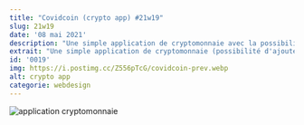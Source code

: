 ```yaml
---
title: "Covidcoin (crypto app) #21w19"
slug: 21w19
date: '08 mai 2021'
description: "Une simple application de cryptomonnaie avec la possibilité d'ajouter une ou plusieurs transactions et de consulter son portefeuille (et non le covidcoin n'est pas une cryptomonnaie qui existe, c'est juste une blague de ma part 😇)."
extrait: "Une simple application de cryptomonnaie (possibilité d'ajouter un/des transaction(s), consulter son portefeuille)."
id: '0019'
img: https://i.postimg.cc/Z556pTcG/covidcoin-prev.webp
alt: crypto app
categorie: webdesign
---
```


![application cryptomonnaie](https://i.imgur.com/tlYTR0u.jpg)